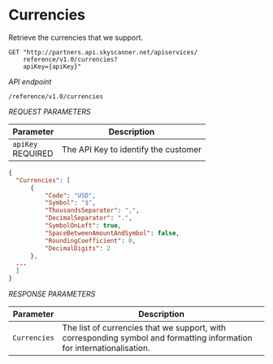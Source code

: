 # Currencies

Retrieve the currencies that we support.

```shell
GET "http://partners.api.skyscanner.net/apiservices/
    reference/v1.0/currencies?
    apiKey={apiKey}"
```
*API endpoint*

`/reference/v1.0/currencies`

*REQUEST PARAMETERS*

Parameter | Description |
--------- | ------- |
```apiKey``` <br><span class="required">REQUIRED</span> | The API Key to identify the customer |

```json
{
  "Currencies": [
      {
          "Code": "USD",
          "Symbol": "$",
          "ThousandsSeparator": ",",
          "DecimalSeparator": ".",
          "SymbolOnLeft": true,
          "SpaceBetweenAmountAndSymbol": false,
          "RoundingCoefficient": 0,
          "DecimalDigits": 2
      },
  ...
  ]
}
```


*RESPONSE PARAMETERS*

| Parameter | Description |
| --- | --- |
| ```Currencies``` | The list of currencies that we support, with corresponding symbol and formatting information for internationalisation. |
